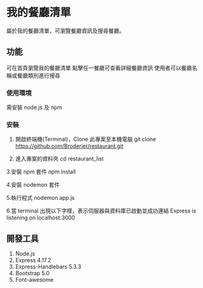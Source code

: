 # 我的餐廳清單
屬於我的餐廳清單，可瀏覽餐廳資訊及搜尋餐廳。

## 功能
可在首頁瀏覽我的餐廳清單
點擊任一餐廳可查看詳細餐廳資訊
使用者可以餐廳名稱或餐廳類別進行搜尋

### 使用環境

需安裝 node.js 及 npm 

### 安裝

1. 開啟終端機(Terminal)，Clone 此專案至本機電腦
git clone https://github.com/Broderier/restaurant.git

2. 進入專案的資料夾
cd restaurant_list

3.安裝 npm 套件
npm install

4.安裝 nodemon 套件

5.執行程式
nodemon app.js

6.當 terminal 出現以下字樣，表示伺服器與資料庫已啟動並成功連結
Express is listening on localhost:3000

## 開發工具

1. Node.js
2. Express 4.17.2
3. Express-Handlebars 5.3.3
4. Bootstrap 5.0
5. Font-awesome
